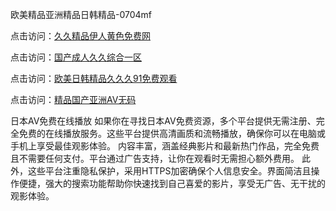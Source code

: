 欧美精品亚洲精品日韩精品-0704mf

点击访问：<a href="https://vassv.pages.dev/">久久精品伊人黄色免费网</a>

点击访问：<a href="https://gsd-agv.pages.dev/">国产成人久久综合一区</a>

点击访问：<a href="https://gda-c7m.pages.dev/">欧美日韩精品久久久91免费观看</a>

点击访问：<a href="https://tfda.pages.dev/">精品国产亚洲AV无码</a>

日本AV免费在线播放
如果你在寻找日本AV免费资源，多个平台提供无需注册、完全免费的在线播放服务。这些平台提供高清画质和流畅播放，确保你可以在电脑或手机上享受最佳观影体验。
内容丰富，涵盖经典影片和最新热门作品，完全免费且不需要任何支付。平台通过广告支持，让你在观看时无需担心额外费用。
此外，这些平台注重隐私保护，采用HTTPS加密确保个人信息安全。界面简洁且操作便捷，强大的搜索功能帮助你快速找到自己喜爱的影片，享受无广告、无干扰的观影体验。

<span style="display:none;">[Canonical link](）</span>


